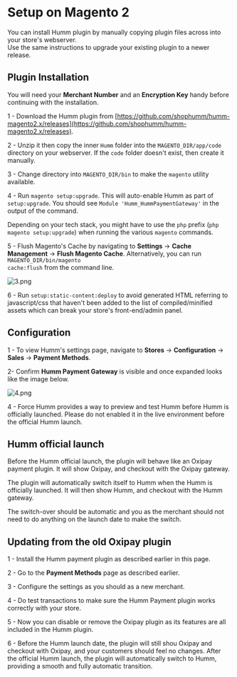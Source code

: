 <h1>Setup on Magento 2</h1>

You can install Humm plugin by manually copying plugin files across into your store's webserver.  
Use the same instructions to upgrade your existing plugin to a newer release.

## Plugin Installation

<div class="panel">
  You will need your <b>Merchant Number</b> and an <b>Encryption Key</b> handy before continuing with the installation.
</div>

1 - Download the Humm plugin from [https://github.com/shophumm/humm-magento2.x/releases](https://github.com/shophumm/humm-magento2.x/releases).

2 - Unzip it then copy the inner `Humm` folder into the `MAGENTO_DIR/app/code` directory on your webserver. If the <code>code</code> folder doesn't exist, then create it manually.

3 - Change directory into `MAGENTO_DIR/bin` to make the `magento` utility available.

4 - Run `magento setup:upgrade`. This will auto-enable Humm as part of `setup:upgrade`. You should see `Module 'Humm_HummPaymentGateway'` in the output of the command.
<br>

<div class="panel">
  Depending on your tech stack, you might have to use the <code>php</code> prefix (<code>php magento setup:upgrade</code>) when running the various <code>magento</code> commands.
</div>

5 - Flush Magento's Cache by navigating to **Settings** -> **Cache Management** -> **Flush Magento Cache**. Alternatively, you can run <code>MAGENTO_DIR/bin/magento cache:flush</code> from the command line.

![3.png](\img\platforms\magento_2\3.png)

6 - Run `setup:static-content:deploy` to avoid generated HTML referring to javascript/css that haven't been added to the list of compiled/minified assets which can break your store's front-end/admin panel.

## Configuration

1 - To view Humm's settings page, navigate to **Stores** -> **Configuration** -> **Sales** -> **Payment Methods**.

2- Confirm **Humm Payment Gateway** is visible and once expanded looks like the image below.

![4.png](\img\platforms\magento_2\4.png)

4 - Force Humm provides a way to preview and test Humm before Humm is officially launched. Please do not enabled it in the live environment before the official Humm launch.

## Humm official launch

Before the Humm official launch, the plugin will behave like an Oxipay payment plugin. It will show Oxipay, and checkout with the Oxipay gateway.

The plugin will automatically switch itself to Humm when the Humm is officially launched. It will then show Humm, and checkout with the Humm gateway.

The switch-over should be automatic and you as the merchant should not need to do anything on the launch date to make the switch.

## Updating from the old Oxipay plugin

1 - Install the Humm payment plugin as described earlier in this page.

2 - Go to the **Payment Methods** page as described earlier.

3 - Configure the settings as you should as a new merchant.

4 - Do test transactions to make sure the Humm Payment plugin works correctly with your store.

5 - Now you can disable or remove the Oxipay plugin as its features are all included in the Humm plugin.

6 - Before the Humm launch date, the plugin will still shou Oxipay and checkout with Oxipay, and your customers should feel no changes. After the official Humm launch, the plugin will automatically switch to Humm, providing a smooth and fully automatic transition.
